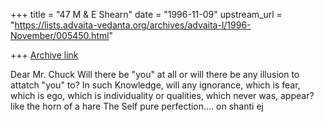 +++
title = "47 M & E Shearn"
date = "1996-11-09"
upstream_url = "https://lists.advaita-vedanta.org/archives/advaita-l/1996-November/005450.html"

+++
[Archive link](https://lists.advaita-vedanta.org/archives/advaita-l/1996-November/005450.html)

Dear Mr. Chuck
Will there be "you" at all or will there be any illusion to attatch "you" to?
In such Knowledge, will any ignorance, which is fear, which is ego, which is
individuality or qualities, which never was, appear?
like the horn of a hare
The Self
pure perfection....
on shanti
ej

